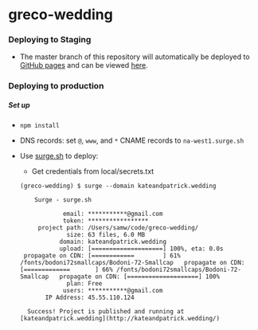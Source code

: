 # greco-wedding

### Deploying to Staging
* The master branch of this repository will automatically be deployed to [GitHub pages](https://pages.github.com/) and can be viewed [here](http://samwolo.com/greco-wedding/).

### Deploying to production

##### Set up
* `npm install`
* DNS records: set `@`, `www`, and `*` CNAME records to `na-west1.surge.sh`
* Use [surge.sh](https://surge.sh/help/getting-started-with-surge) to deploy:
  * Get credentials from local/secrets.txt

  ```
  (greco-wedding) $ surge --domain kateandpatrick.wedding

      Surge - surge.sh

              email: ***********@gmail.com
              token: *****************
       project path: /Users/samw/code/greco-wedding/
               size: 63 files, 6.0 MB
             domain: kateandpatrick.wedding
             upload: [====================] 100%, eta: 0.0s
   propagate on CDN: [============        ] 61% /fonts/bodoni72smallcaps/Bodoni-72-Smallcap   propagate on CDN: [=============       ] 66% /fonts/bodoni72smallcaps/Bodoni-72-Smallcap   propagate on CDN: [====================] 100%
               plan: Free
              users: ***********@gmail.com
         IP Address: 45.55.110.124

    Success! Project is published and running at [kateandpatrick.wedding](http://kateandpatrick.wedding/)
  ```
